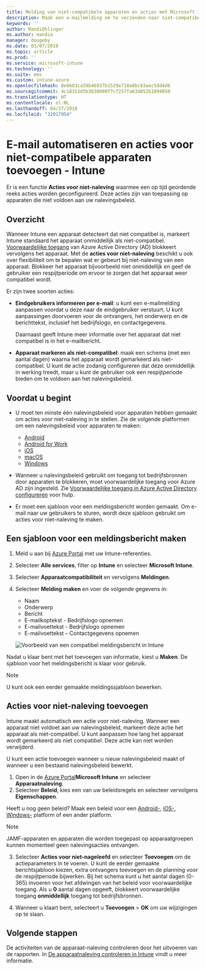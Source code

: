 ```yaml
---
title: Melding van niet-compatibele apparaten en acties met Microsoft Intune - Azure | Microsoft Docs
description: Maak een e-mailmelding om te verzenden naar niet-compatibele apparaten. Voeg acties toe nadat een apparaat is gemarkeerd als niet-compatibel, door bijvoorbeeld een respijtperiode toe te voegen om compatibel te worden, of maak een planning om toegang te blokkeren totdat het apparaat compatibel is. U doet dit met Microsoft Intune in Azure.
keywords: ''
author: MandiOhlinger
ms.author: mandia
manager: dougeby
ms.date: 03/07/2018
ms.topic: article
ms.prod: ''
ms.service: microsoft-intune
ms.technology: ''
ms.suite: ems
ms.custom: intune-azure
ms.openlocfilehash: 8e8603ca59b46937b1529e710a8bc83aec5dd4d6
ms.sourcegitcommit: 4c18352d5b3b30080f7c7257fa63d852b1894850
ms.translationtype: HT
ms.contentlocale: nl-NL
ms.lasthandoff: 04/27/2018
ms.locfileid: "32017954"
---
```

# <a name="automate-email-and-add-actions-for-noncompliant-devices---intune"></a>E-mail automatiseren en acties voor niet-compatibele apparaten toevoegen - Intune

Er is een functie **Acties voor niet-naleving** waarmee een op tijd geordende reeks acties worden geconfigureerd. Deze acties zijn van toepassing op apparaten die niet voldoen aan uw nalevingsbeleid. 

## <a name="overview"></a>Overzicht
Wanneer Intune een apparaat detecteert dat niet compatibel is, markeert Intune standaard het apparaat onmiddellijk als niet-compatibel. [Voorwaardelijke toegang](https://docs.microsoft.com/azure/active-directory/active-directory-conditional-access-azure-portal) van Azure Active Directory (AD) blokkeert vervolgens het apparaat. Met de **acties voor niet-naleving** beschikt u ook over flexibiliteit om te bepalen wat er gebeurt bij niet-naleving van een apparaat. Blokkeer het apparaat bijvoorbeeld niet onmiddellijk en geef de gebruiker een respijtperiode om ervoor te zorgen dat het apparaat weer compatibel wordt.

Er zijn twee soorten acties:

- **Eindgebruikers informeren per e-mail**: u kunt een e-mailmelding aanpassen voordat u deze naar de eindgebruiker verstuurt. U kunt aanpassingen doorvoeren voor de ontvangers, het onderwerp en de berichttekst, inclusief het bedrijfslogo, en contactgegevens.

    Daarnaast geeft Intune meer informatie over het apparaat dat niet compatibel is in het e-mailbericht.

- **Apparaat markeren als niet-compatibel**: maak een schema (met een aantal dagen) waarna het apparaat wordt gemarkeerd als niet-compatibel. U kunt de actie zodanig configureren dat deze onmiddellijk in werking treedt, maar u kunt de gebruiker ook een respijtperiode bieden om te voldoen aan het nalevingsbeleid.

## <a name="before-you-begin"></a>Voordat u begint

- U moet ten minste één nalevingsbeleid voor apparaten hebben gemaakt om acties voor niet-naleving in te stellen. Zie de volgende platformen om een nalevingsbeleid voor apparaten te maken:

  - [Android](compliance-policy-create-android.md)
  - [Android for Work](compliance-policy-create-android-for-work.md)
  - [iOS](compliance-policy-create-ios.md)
  - [macOS](compliance-policy-create-mac-os.md)
  - [Windows](compliance-policy-create-windows.md)

- Wanneer u nalevingsbeleid gebruikt om toegang tot bedrijfsbronnen door apparaten te blokkeren, moet voorwaardelijke toegang voor Azure AD zijn ingesteld. Zie [Voorwaardelijke toegang in Azure Active Directory configureren](https://docs.microsoft.com/azure/active-directory/active-directory-conditional-access-azure-portal) voor hulp.

- Er moet een sjabloon voor een meldingsbericht worden gemaakt. Om e-mail naar uw gebruikers te sturen, wordt deze sjabloon gebruikt om acties voor niet-naleving te maken.

## <a name="create-a-notification-message-template"></a>Een sjabloon voor een meldingsbericht maken

1. Meld u aan bij [Azure Portal](https://portal.azure.com) met uw Intune-referenties. 
2. Selecteer **Alle services**, filter op **Intune** en selecteer **Microsoft Intune**.
3. Selecteer **Apparaatcompatibiliteit** en vervolgens **Meldingen**. 
4. Selecteer **Melding maken** en voer de volgende gegevens in:

   - Naam
   - Onderwerp
   - Bericht
   - E-mailkoptekst - Bedrijfslogo opnemen
   - E-mailvoettekst - Bedrijfslogo opnemen
   - E-mailvoettekst – Contactgegevens opnemen

   ![Voorbeeld van een compatibel meldingsbericht in Intune](./media/actionsfornoncompliance-1.PNG)

Nadat u klaar bent met het toevoegen van informatie, kiest u **Maken**. De sjabloon voor het meldingsbericht is klaar voor gebruik.

> [!NOTE]
> U kunt ook een eerder gemaakte meldingssjabloon bewerken.

## <a name="add-actions-for-noncompliance"></a>Acties voor niet-naleving toevoegen

Intune maakt automatisch een actie voor niet-naleving. Wanneer een apparaat niet voldoet aan uw nalevingsbeleid, markeert deze actie het apparaat als niet-compatibel. U kunt aanpassen hoe lang het apparaat wordt gemarkeerd als niet compatibel. Deze actie kan niet worden verwijderd.

U kunt een actie toevoegen wanneer u nieuw nalevingsbeleid maakt of wanneer u een bestaand nalevingsbeleid bewerkt. 

1. Open in de [Azure Portal](https://portal.azure.com)**Microsoft Intune** en selecteer **Apparaatnaleving**.
2. Selecteer **Beleid**, kies een van uw beleidsregels en selecteer vervolgens **Eigenschappen**. 

  Heeft u nog geen beleid? Maak een beleid voor een [Android-](compliance-policy-create-android.md), [iOS-](compliance-policy-create-ios.md), [Windows-](compliance-policy-create-windows.md) platform of een ander platform.
  
  > [!NOTE]
  > JAMF-apparaten en apparaten die worden toegepast op apparaatgroepen kunnen momenteel geen nalevingsacties ontvangen.

3. Selecteer **Acties voor niet-nageleefd** en selecteer **Toevoegen** om de actieparameters in te voeren. U kunt de eerder gemaakte berichtsjabloon kiezen, extra ontvangers toevoegen en de planning voor de respijtperiode bijwerken. Bij het schema kunt u het aantal dagen (0-365) invoeren voor het afdwingen van het beleid voor voorwaardelijke toegang. Als u **0** aantal dagen opgeeft, blokkeert voorwaardelijke toegang **onmiddellijk** toegang tot bedrijfsbronnen.

4. Wanneer u klaart bent, selecteert u **Toevoegen** > **OK** om uw wijzigingen op te slaan.

## <a name="next-steps"></a>Volgende stappen
De activiteiten van de apparaat-naleving controleren door het uitvoeren van de rapporten. In [De apparaatnaleving controleren in Intune](device-compliance-monitor.md) vindt u meer informatie.
